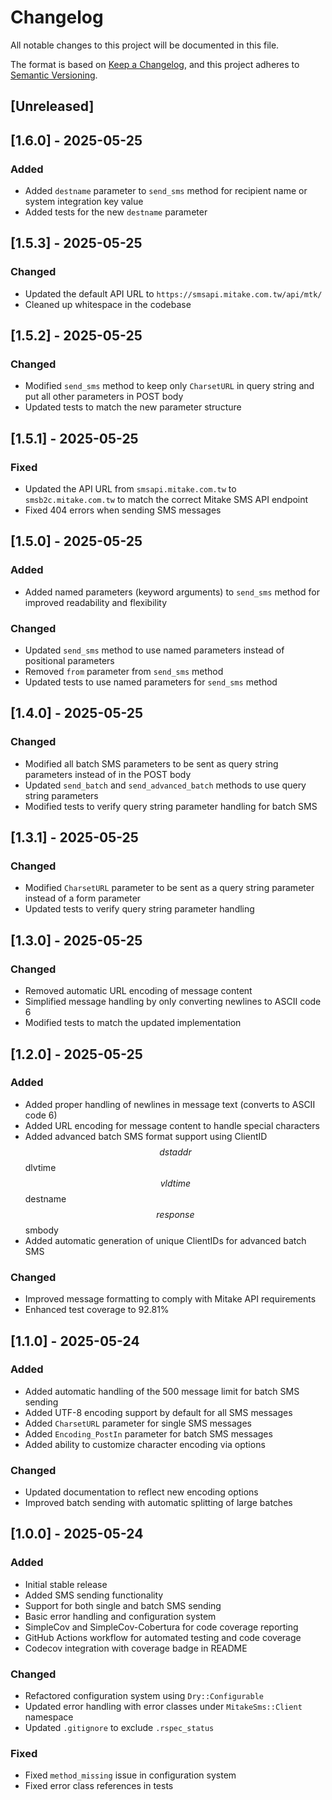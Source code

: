 # Changelog

All notable changes to this project will be documented in this file.

The format is based on [Keep a Changelog](https://keepachangelog.com/en/1.0.0/),
and this project adheres to [Semantic Versioning](https://semver.org/spec/v2.0.0.html).

## [Unreleased]

## [1.6.0] - 2025-05-25
### Added
- Added `destname` parameter to `send_sms` method for recipient name or system integration key value
- Added tests for the new `destname` parameter

## [1.5.3] - 2025-05-25
### Changed
- Updated the default API URL to `https://smsapi.mitake.com.tw/api/mtk/`
- Cleaned up whitespace in the codebase

## [1.5.2] - 2025-05-25
### Changed
- Modified `send_sms` method to keep only `CharsetURL` in query string and put all other parameters in POST body
- Updated tests to match the new parameter structure

## [1.5.1] - 2025-05-25
### Fixed
- Updated the API URL from `smsapi.mitake.com.tw` to `smsb2c.mitake.com.tw` to match the correct Mitake SMS API endpoint
- Fixed 404 errors when sending SMS messages

## [1.5.0] - 2025-05-25
### Added
- Added named parameters (keyword arguments) to `send_sms` method for improved readability and flexibility

### Changed
- Updated `send_sms` method to use named parameters instead of positional parameters
- Removed `from` parameter from `send_sms` method
- Updated tests to use named parameters for `send_sms` method

## [1.4.0] - 2025-05-25
### Changed
- Modified all batch SMS parameters to be sent as query string parameters instead of in the POST body
- Updated `send_batch` and `send_advanced_batch` methods to use query string parameters
- Modified tests to verify query string parameter handling for batch SMS

## [1.3.1] - 2025-05-25
### Changed
- Modified `CharsetURL` parameter to be sent as a query string parameter instead of a form parameter
- Updated tests to verify query string parameter handling

## [1.3.0] - 2025-05-25
### Changed
- Removed automatic URL encoding of message content
- Simplified message handling by only converting newlines to ASCII code 6
- Modified tests to match the updated implementation

## [1.2.0] - 2025-05-25
### Added
- Added proper handling of newlines in message text (converts to ASCII code 6)
- Added URL encoding for message content to handle special characters
- Added advanced batch SMS format support using ClientID $$ dstaddr $$ dlvtime $$ vldtime $$ destname $$ response $$ smbody
- Added automatic generation of unique ClientIDs for advanced batch SMS

### Changed
- Improved message formatting to comply with Mitake API requirements
- Enhanced test coverage to 92.81%

## [1.1.0] - 2025-05-24
### Added
- Added automatic handling of the 500 message limit for batch SMS sending
- Added UTF-8 encoding support by default for all SMS messages
- Added `CharsetURL` parameter for single SMS messages
- Added `Encoding_PostIn` parameter for batch SMS messages
- Added ability to customize character encoding via options

### Changed
- Updated documentation to reflect new encoding options
- Improved batch sending with automatic splitting of large batches

## [1.0.0] - 2025-05-24
### Added
- Initial stable release
- Added SMS sending functionality
- Support for both single and batch SMS sending
- Basic error handling and configuration system
- SimpleCov and SimpleCov-Cobertura for code coverage reporting
- GitHub Actions workflow for automated testing and code coverage
- Codecov integration with coverage badge in README

### Changed
- Refactored configuration system using `Dry::Configurable`
- Updated error handling with error classes under `MitakeSms::Client` namespace
- Updated `.gitignore` to exclude `.rspec_status`

### Fixed
- Fixed `method_missing` issue in configuration system
- Fixed error class references in tests
